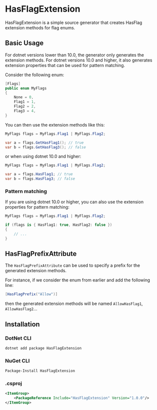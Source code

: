 # HasFlagExtension

HasFlagExtension is a simple source generator that creates HasFlag extension methods for flag enums.

## Basic Usage

For dotnet versions lower than 10.0, the generator only generates the extension methods.
For dotnet versions 10.0 and higher, it also generates extension properties that can be
used for pattern matching.

Consider the following enum:

```c#
[Flags]
public enum MyFlags
{
    None = 0,
    Flag1 = 1,
    Flag2 = 2,
    Flag3 = 4,
}
```

You can then use the extension methods like this:

```c#
MyFlags flags = MyFlags.Flag1 | MyFlags.Flag2;

var a = flags.GetHasFlag1(); // true
var b = flags.GetHasFlag3(); // false
```

or when using dotnet 10.0 and higher:

```c#
MyFlags flags = MyFlags.Flag1 | MyFlags.Flag2;

var a = flags.HasFlag1; // true
var b = flags.HasFlag3; // false
```

### Pattern matching

If you are using dotnet 10.0 or higher, you can also use the extension
properties for pattern matching:

```c#
MyFlags flags = MyFlags.Flag1 | MyFlags.Flag2;

if (flags is { HasFlag1: true, HasFlag2: false })
{
    // ...
}
```

## HasFlagPrefixAttribute

The `HasFlagPrefixAttribute` can be used to specify a prefix for the generated 
extension methods.

For instance, if we consider the enum from earlier and add the following line:

```c#
[HasFlagPrefix("Allow")]
```

then the generated extension methods will be named `AllowHasFlag1`, `AllowHasFlag2`...

## Installation

### DotNet CLI

```bash
dotnet add package HasFlagExtension
```

### NuGet CLI

```bash
Package-Install HasFlagExtension
```

### .csproj

```xml
<ItemGroup>
    <PackageReference Include="HasFlagExtension" Version="1.0.0"/>
</ItemGroup>
```